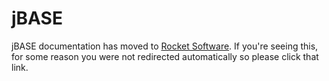 # jBASE

<PageHeader />

jBASE documentation has moved to [Rocket Software](https://docs.rocketsoftware.com/bundle?name_filter.field=title&name_filter.value=jbase&rpp=10&sort.field=last_uploaded&sort.value=desc). If you're seeing this, for some reason you were not redirected automatically so please click that link.

<PageFooter />
